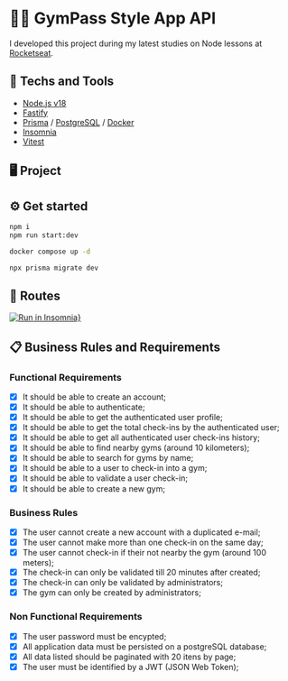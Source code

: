 # 🏋🏼 GymPass Style App API
I developed this project during my latest studies on Node lessons at [Rocketseat](https://www.rocketseat.com.br).

## 🚀 Techs and Tools
- [Node.js v18](https://nodejs.org/)
- [Fastify](https://fastify.dev)
- [Prisma](https://www.prisma.io) / [PostgreSQL](https://www.postgresql.org/)  / [Docker](https://www.docker.com/)
- [Insomnia](https://insomnia.rest/)
- [Vitest](https://vitest.dev/)

## 🖥️ Project
<!-- - Write about the project -->
<!-- - Testing: E2E, Unit tests, In-Memory Databases, in this project we ensure that all application works by running all tests over testing with routing -->
<!-- - Errors threatments -->

<!-- - Clean Architecture -->

<!-- - SOLID: boas prática de código -->
<!-- - S: Single Responsibility Principle: uma classe deve ter uma e apenas uma razão para mudar. -->
<!-- - O: Open-Closed Principle: objetos devem estar disponíveis para extensão, mas fechados para modificação. -->
<!-- - L: Liskov Substitution Principle: uma subclasse deve ser substituível por sua superclasse. -->
<!-- - I: Interface Segregation Principle): uma classe não deve ser obrigada a implementar métodos e interfaces que não serão utilizadas. -->
<!-- - D: Dependency Inversion Principle: dependa de abstrações e não de implementações. -->

<!-- Design Patterns: -->
<!-- - Repository Pattern: S,I e D do SOLID -->
<!-- - Factory Pattern: É o padrão de design mais usado no mundo OOP porque economiza muito tempo no futuro quando você precisa modificar uma das classes que você usou. -->

<!-- Metodologias de desenvolvimento: -->
<!-- - TDD: Test-Driven Development -->

<!-- JWT -->
<!-- RBAC: Role-Based Access Control -->

<!-- CI/CD -->
<!-- CI: Continuos integration -->
<!-- CD: Continuos deployment/delivering -->

<!-- GitHub Actions -->

## ⚙️ Get started
```zsh
npm i
npm run start:dev

docker compose up -d

npx prisma migrate dev
```

## 🔗 Routes
[![Run in Insomnia}](https://insomnia.rest/images/run.svg)](https://insomnia.rest/run/?label=Ignite%20Node.js%3A%20GymPass%20API%0A&uri=https://raw.githubusercontent.com/rcrdk/gympass-api-nodejs-solid/main/insomnia.json)

## 📋 Business Rules and Requirements

### Functional Requirements

- [x] It should be able to create an account;
- [x] It should be able to authenticate;
- [x] It should be able to get the authenticated user profile;
- [x] It should be able to get the total check-ins by the authenticated user;
- [x] It should be able to get all authenticated user check-ins history;
- [x] It should be able to find nearby gyms (around 10 kilometers);
- [x] It should be able to search for gyms by name;
- [x] It should be able to a user to check-in into a gym;
- [x] It should be able to validate a user check-in;
- [x] It should be able to create a new gym;

### Business Rules

- [x] The user cannot create a new account with a duplicated e-mail;
- [x] The user cannot make more than one check-in on the same day;
- [x] The user cannot check-in if their not nearby the gym (around 100 meters);
- [x] The check-in can only be validated till 20 minutes after created;
- [x] The check-in can only be validated by administrators;
- [x] The gym can only be created by administrators;

### Non Functional Requirements

- [x] The user password must be encypted;
- [x] All application data must be persisted on a postgreSQL database;
- [x] All data listed should be paginated with 20 itens by page;
- [x] The user must be identified by a JWT (JSON Web Token);